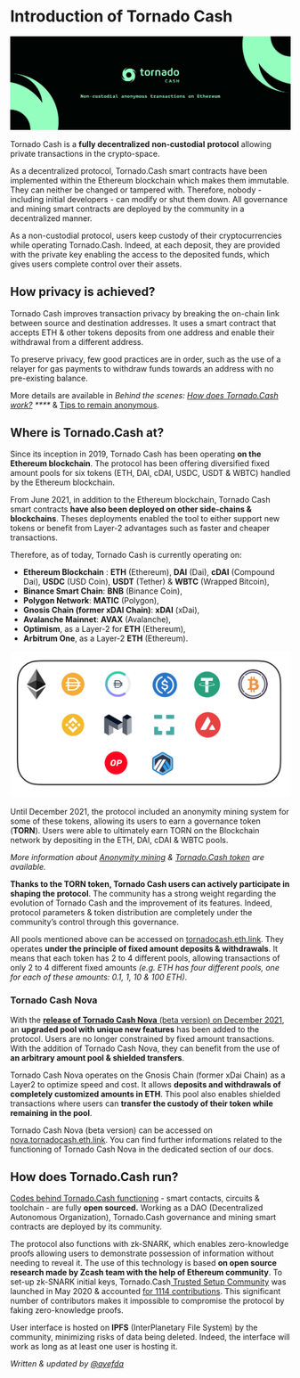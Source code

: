 # Introduction of Tornado Cash

![](.gitbook/assets/image.png)

Tornado Cash is a **fully decentralized** **non-custodial** **protocol** allowing private transactions in the crypto-space.

As a decentralized protocol, Tornado.Cash smart contracts have been implemented within the Ethereum blockchain which makes them immutable. They can neither be changed or tampered with. Therefore, nobody - including initial developers - can modify or shut them down. All governance and mining smart contracts are deployed by the community in a decentralized manner.

As a non-custodial protocol, users keep custody of their cryptocurrencies while operating Tornado.Cash. Indeed, at each deposit, they are provided with the private key enabling the access to the deposited funds, which gives users complete control over their assets.

## How privacy is achieved?

Tornado Cash improves transaction privacy by breaking the on-chain link between source and destination addresses. It uses a smart contract that accepts ETH & other tokens deposits from one address and enable their withdrawal from a different address.

To preserve privacy, few good practices are in order, such as the use of a relayer for gas payments to withdraw funds towards an address with no pre-existing balance.

More details are available in _Behind the scenes:_ [_How does Tornado.Cash work?_](general/how-does-tornado.cash-work.md) _\*\*\*\*_ & [Tips to remain anonymous](general/tips-to-remain-anonymous.md).

## Where is Tornado.Cash at?

Since its inception in 2019, Tornado Cash has been operating **on the Ethereum blockchain**. The protocol has been offering diversified fixed amount pools for six tokens (ETH, DAI, cDAI, USDC, USDT & WBTC) handled by the Ethereum blockchain.

From June 2021, in addition to the Ethereum blockchain, Tornado Cash smart contracts **have also been deployed on other side-chains & blockchains**. Theses deployments enabled the tool to either support new tokens or benefit from Layer-2 advantages such as faster and cheaper transactions.

Therefore, as of today, Tornado Cash is currently operating on:

* **Ethereum Blockchain** : **ETH** (Ethereum), **DAI** (Dai), **cDAI** (Compound Dai), **USDC** (USD Coin), **USDT** (Tether) & **WBTC** (Wrapped Bitcoin),
* **Binance Smart Chain**: **BNB** (Binance Coin),
* **Polygon Network**: **MATIC** (Polygon),
* **Gnosis Chain (former xDAI Chain)**: **xDAI** (xDai),
* **Avalanche Mainnet**: **AVAX** (Avalanche),
* **Optimism**, as a Layer-2 for **ETH** (Ethereum),
* **Arbitrum One**, as a Layer-2 **ETH** (Ethereum).

![](.gitbook/assets/logos.png)

Until December 2021, the protocol included an anonymity mining system for some of these tokens, allowing its users to earn a governance token (**TORN**). Users were able to ultimately earn TORN on the Blockchain network by depositing in the ETH, DAI, cDAI & WBTC pools.

_More information about_ [_Anonymity mining_](tornado-cash-classic/anonymity-mining.md) _&_ [_Tornado.Cash token_](general/torn.md) _are available._

**Thanks to the TORN token, Tornado Cash users can actively participate in shaping the protocol**. The community has a strong weight regarding the evolution of Tornado Cash and the improvement of its features. Indeed, protocol parameters & token distribution are completely under the community’s control through this governance.

All pools mentioned above can be accessed on [tornadocash.eth.link](https://tornadocash.eth.link). They operates **under the principle of fixed amount deposits & withdrawals**. It means that each token has 2 to 4 different pools, allowing transactions of only 2 to 4 different fixed amounts _(e.g. ETH has four different pools, one for each of these amounts: 0.1, 1, 10 & 100 ETH)_.

### Tornado Cash Nova

With the [**release of Tornado Cash Nova** (beta version) on December 2021](https://tornado-cash.medium.com/tornado-cash-introduces-arbitrary-amounts-shielded-transfers-8df92d93c37c), an **upgraded pool with unique new features** has been added to the protocol. Users are no longer constrained by fixed amount transactions. With the addition of Tornado Cash Nova, they can benefit from the use of **an arbitrary amount pool & shielded transfers**.

Tornado Cash Nova operates on the Gnosis Chain (former xDai Chain) as a Layer2 to optimize speed and cost. It allows **deposits and withdrawals of completely customized amounts in ETH**. This pool also enables shielded transactions where users can **transfer the custody of their token while remaining in the pool**.

Tornado Cash Nova (beta version) can be accessed on [nova.tornadocash.eth.link](https://nova.tornadocash.eth.link). You can find further informations related to the functioning of Tornado Cash Nova in the dedicated section of our docs.

## How does Tornado.Cash run?

[Codes behind Tornado.Cash functioning](https://github.com/tornadocash) - smart contacts, circuits & toolchain - are fully **open sourced.** Working as a DAO (Decentralized Autonomous Organization), Tornado.Cash governance and mining smart contracts are deployed by its community.

The protocol also functions with zk-SNARK, which enables zero-knowledge proofs allowing users to demonstrate possession of information without needing to reveal it. The use of this technology is based **on open source research made by Zcash team with the help of Ethereum community**. To set-up zk-SNARK initial keys, Tornado.Cash[ Trusted Setup Community](https://tornado-cash.medium.com/tornado-cash-trusted-setup-ceremony-b846e1e00be1) was launched in May 2020 & accounted [for 1114 contributions](https://tornado-cash.medium.com/the-biggest-trusted-setup-ceremony-in-the-world-3c6ab9c8fffa). This significant number of contributors makes it impossible to compromise the protocol by faking zero-knowledge proofs.

User interface is hosted on **IPFS** (InterPlanetary File System) by the community, minimizing risks of data being deleted. Indeed, the interface will work as long as at least one user is hosting it.

_Written & updated by_ [_@ayefda_](https://torn.community/u/ayefda)
